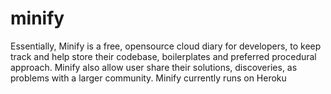 # minify
Essentially, Minify is a free, opensource cloud diary for developers, to keep track and help store their codebase, boilerplates and preferred procedural approach. Minify also allow user share their solutions, discoveries, as problems with a larger community. Minify currently runs on Heroku
